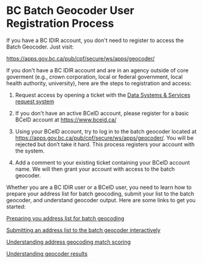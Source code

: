 # BC Batch Geocoder User Registration Process 

If you have a BC IDIR account, you don't need to register to access the Batch Geocoder. Just visit:

   https://apps.gov.bc.ca/pub/cpf/secure/ws/apps/geocoder/

If you don't have a BC IDIR account and are in an agency outside of core goverment (e.g., crown corporation, local or federal government, local health authority, university), here are the steps to registration and access:

1. Request access by opening a ticket with the [Data Systems & Services request system](https://dpdd.atlassian.net/servicedesk/customer/portal/1/group/7/create/15) 
 
2. If you don't have an active BCeID account, please register for a basic BCeID account at https://www.bceid.ca/

3.	Using your BCeID account, try to log in to the batch geocoder located at https://apps.gov.bc.ca/pub/cpf/secure/ws/apps/geocoder/.
You will be rejected but don’t take it hard. This process registers your account with the system. 

4. Add a comment to your existing ticket containing your BCeID account name. We will then grant your account with access to the batch geocoder.

Whether you are a BC IDIR user or a BCeID user, you need to learn how to prepare your address list for batch geocoding, submit your list to the batch geocoder, and understand geocoder output. Here are some links to get you started:

[Preparing you address list for batch geocoding](https://www2.gov.bc.ca/assets/gov/data/geographic/location-services/geocoder/batch_address_data_prep.pdf)

[Submitting an address list to the batch geocoder interactively](https://github.com/bcgov/ols-geocoder/blob/gh-pages/batch-geocoder-application-guide.md)

[Understanding address geocoding match scoring](https://github.com/bcgov/ols-geocoder/blob/gh-pages/understanding-match-scoring.md)

[Understanding geocoder results](https://www2.gov.bc.ca/assets/gov/data/geographic/location-services/geocoder/understanding_geocoder_results.pdf)
